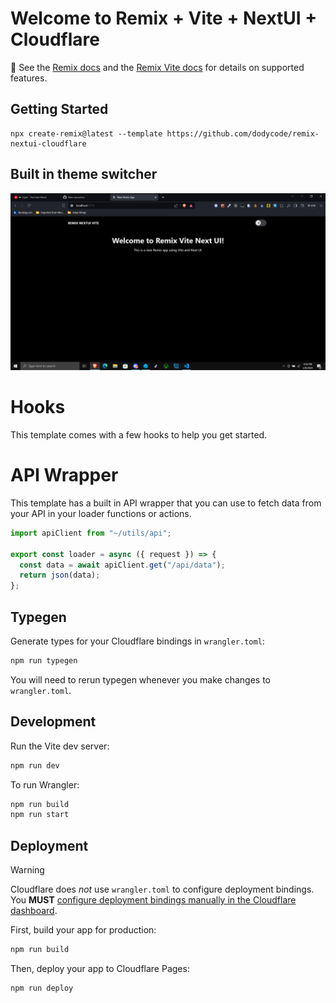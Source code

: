 # Welcome to Remix + Vite + NextUI + Cloudflare

📖 See the [Remix docs](https://remix.run/docs) and the [Remix Vite docs](https://remix.run/docs/en/main/future/vite) for details on supported features.

## Getting Started

```shellscript
npx create-remix@latest --template https://github.com/dodycode/remix-nextui-cloudflare
```

## Built in theme switcher

![theme switcher](theme-switcher.png)

# Hooks

This template comes with a few hooks to help you get started.

# API Wrapper

This template has a built in API wrapper that you can use to fetch data from your API in your loader functions or actions.

```js
import apiClient from "~/utils/api";

export const loader = async ({ request }) => {
  const data = await apiClient.get("/api/data");
  return json(data);
};
```

## Typegen

Generate types for your Cloudflare bindings in `wrangler.toml`:

```sh
npm run typegen
```

You will need to rerun typegen whenever you make changes to `wrangler.toml`.

## Development

Run the Vite dev server:

```sh
npm run dev
```

To run Wrangler:

```sh
npm run build
npm run start
```

## Deployment

> [!WARNING]  
> Cloudflare does _not_ use `wrangler.toml` to configure deployment bindings.
> You **MUST** [configure deployment bindings manually in the Cloudflare dashboard][bindings].

First, build your app for production:

```sh
npm run build
```

Then, deploy your app to Cloudflare Pages:

```sh
npm run deploy
```

[bindings]: https://developers.cloudflare.com/pages/functions/bindings/
